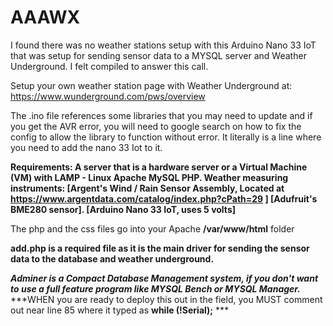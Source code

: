 # AAAWX
I found there was no weather stations setup with this Arduino Nano 33 IoT that was setup for sending sensor data to a MYSQL server and Weather Underground. 
I felt compiled to answer this call.

Setup your own weather station page with Weather Underground at: https://www.wunderground.com/pws/overview

The .ino file references some libraries that you may need to update and if you get the AVR error, you will need to google search on how to fix the config to allow the library to function without error. It literally is a line where you need to add the nano 33 Iot to it.

**Requirements: A server that is a hardware server or a Virtual Machine (VM) with LAMP - Linux Apache MySQL PHP.
Weather measuring instruments:
[Argent's Wind / Rain Sensor Assembly, Located at https://www.argentdata.com/catalog/index.php?cPath=29   ]
[Adufruit's BME280 sensor].
[Arduino Nano 33 IoT, uses 5 volts]**

The php and the css files go into your Apache **/var/www/html** folder

**add.php is a required file as it is the main driver for sending the sensor data to the database and weather underground.**

***Adminer is a Compact Database Management system, if you don't want to use a full feature program like MYSQL Bench or MYSQL Manager.***
***WHEN you are ready to deploy this out in the field, you MUST comment out near line 85 where it typed as **while (!Serial);**  ***
